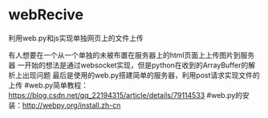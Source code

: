 # webRecive
利用web.py和js实现单独网页上的文件上传

有人想要在一个从一个单独的未被布置在服务器上的html页面上上传图片到服务器
一开始的想法是通过websocket实现，但是python在收到的ArrayBuffer的解析上出现问题
最后是使用的web.py搭建简单的服务器，利用post请求实现文件的上传
#web.py简单教程：https://blog.csdn.net/qq_22194315/article/details/79114533
#web.py的安装：http://webpy.org/install.zh-cn
